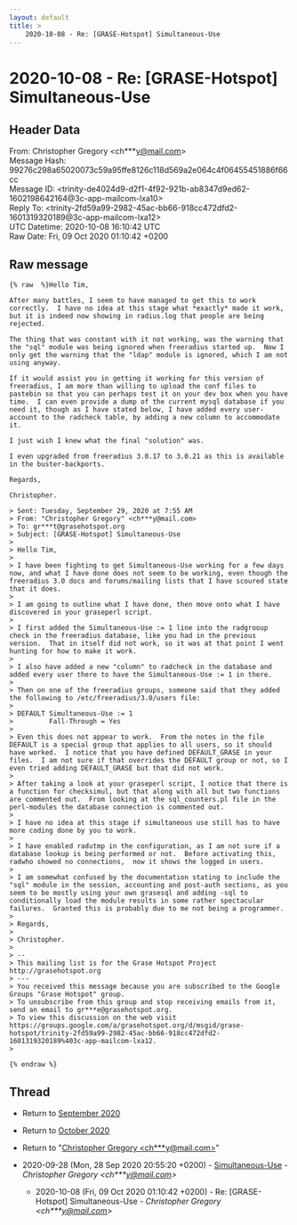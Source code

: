 ```yaml
---
layout: default
title: >
    2020-10-08 - Re: [GRASE-Hotspot] Simultaneous-Use
---
```


# 2020-10-08 - Re: [GRASE-Hotspot] Simultaneous-Use

## Header Data

From: Christopher Gregory \<ch***y@mail.com\><br>
Message Hash: 99276c298a65020073c59a95ffe8126c118d569a2e064c4f06455451886f66cc<br>
Message ID: \<trinity-de4024d9-d2f1-4f92-921b-ab8347d9ed62-1602198642164@3c-app-mailcom-lxa10\><br>
Reply To: \<trinity-2fd59a99-2982-45ac-bb66-918cc472dfd2-1601319320189@3c-app-mailcom-lxa12\><br>
UTC Datetime: 2020-10-08 16:10:42 UTC<br>
Raw Date: Fri, 09 Oct 2020 01:10:42 +0200<br>

## Raw message

```
{% raw  %}Hello Tim,

After many battles, I seem to have managed to get this to work correctly.  I have no idea at this stage what *exactly* made it work, but it is indeed now showing in radius.log that people are being rejected.

The thing that was constant with it not working, was the warning that the "sql" module was being ignored when freeradius started up.  Now I only get the warning that the "ldap" module is ignored, which I am not using anyway.

If it would assist you in getting it working for this version of freeradius, I am more than willing to upload the conf files to pastebin so that you can perhaps test it on your dev box when you have time.  I can even provide a dump of the current mysql database if you need it, though as I have stated below, I have added every user-account to the radcheck table, by adding a new column to accommodate it.

I just wish I knew what the final "solution" was.

I even upgraded from freeradius 3.0.17 to 3.0.21 as this is available in the buster-backports.

Regards,

Christopher.

> Sent: Tuesday, September 29, 2020 at 7:55 AM
> From: "Christopher Gregory" <ch***y@mail.com>
> To: gr***t@grasehotspot.org
> Subject: [GRASE-Hotspot] Simultaneous-Use
>
> Hello Tim,
>
> I have been fighting to get Simultaneous-Use working for a few days now, and what I have done does not seem to be working, even though the freeradius 3.0 docs and forums/mailing lists that I have scoured state that it does.
>
> I am going to outline what I have done, then move onto what I have discovered in your graseperl script.
>
> I first added the Simultaneous-Use := 1 line into the radgrooup check in the freeradius database, like you had in the previous version.  That in itself did not work, so it was at that point I went hunting for how to make it work.
>
> I also have added a new "column" to radcheck in the database and added every user there to have the Simultaneous-Use := 1 in there.
>
> Then on one of the freeradius groups, someone said that they added the following to /etc/freeradius/3.0/users file:
>
> DEFAULT Simultaneous-Use := 1
>         Fall-Through = Yes
>
> Even this does not appear to work.  From the notes in the file DEFAULT is a special group that applies to all users, so it should have worked.  I notice that you have defined DEFAULT_GRASE in your files.  I am not sure if that overrides the DEFAULT group or not, so I even tried adding DEFAULT_GRASE but that did not work.
>
> After taking a look at your graseperl script, I notice that there is a function for checksimul, but that along with all but two functions are commented out.  From looking at the sql_counters.pl file in the perl-modules the database connection is commented out.
>
> I have no idea at this stage if simultaneous use still has to have more coding done by you to work.
>
> I have enabled radutmp in the configuration, as I am not sure if a database lookup is being performed or not.  Before activating this, radwho showed no connections,  now it shows the logged in users.
>
> I am somewhat confused by the documentation stating to include the "sql" module in the session, accounting and post-auth sections, as you seem to be mostly using your own grasesql and adding -sql to conditionally load the module results in some rather spectacular failures.  Granted this is probably due to me not being a programmer.
>
> Regards,
>
> Christopher.
>
> --
> This mailing list is for the Grase Hotspot Project http://grasehotspot.org
> ---
> You received this message because you are subscribed to the Google Groups "Grase Hotspot" group.
> To unsubscribe from this group and stop receiving emails from it, send an email to gr***e@grasehotspot.org.
> To view this discussion on the web visit https://groups.google.com/a/grasehotspot.org/d/msgid/grase-hotspot/trinity-2fd59a99-2982-45ac-bb66-918cc472dfd2-1601319320189%403c-app-mailcom-lxa12.
>

{% endraw %}
```

## Thread

+ Return to [September 2020](/archive/2020/09)
+ Return to [October 2020](/archive/2020/10)

+ Return to "[Christopher Gregory <ch***y<span>@</span>mail.com>](/authors/ch___y_at_mail_com)"

+ 2020-09-28 (Mon, 28 Sep 2020 20:55:20 +0200) - [Simultaneous-Use](/archive/2020/09/5d58264d6806f253ee5448682a21d78e28b7dbf84beda0d1ccb9db02b32696b9) - _Christopher Gregory \<ch***y@mail.com\>_
  + 2020-10-08 (Fri, 09 Oct 2020 01:10:42 +0200) - Re: [GRASE-Hotspot] Simultaneous-Use - _Christopher Gregory \<ch***y@mail.com\>_

